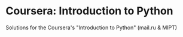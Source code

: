 # Coursera: Introduction to Python
Solutions for the Coursera's "Introduction to Python" (mail.ru & MIPT)
